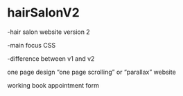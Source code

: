 # hairSalonV2

-hair salon website version 2

-main focus CSS

-difference between v1 and v2

one page design “one page scrolling” or “parallax” website

working book appointment form
